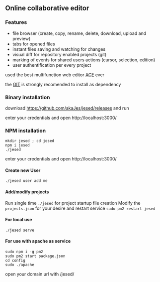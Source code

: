 ## Online collaborative editor
### Features
* file browser (create, copy, rename, delete, download, upload and preview)
* tabs for opened files
* instant files saving and watching for changes
* visual diff for repository enabled projects (git)
* marking of events for shared users actions (cursor, selection, edition)
* user authentification per every project

used the best multifunction web editor [ACE](https://ace.c9.io/) ever

the [GIT](https://git-scm.com/) is strongly recomended to install as dependency
### Binary installation
download https://github.com/akaJes/jesed/releases and run

enter your credentials and open http://localhost:3000/
### NPM installation
```
mkdir jesed ; cd jesed
npm i jesed
./jesed
```
enter your credentials and open http://localhost:3000/

#### Create new User
`./jesed user add me`
#### Add/modify projects
Run single time `./jesed` for project startup file creation
Modify the `projects.json` for your desire and restart service `sudo pm2 restart jesed`
#### For local use
`./jesed serve`
#### For use with apache as service
```
sudo npm i -g pm2
sudo pm2 start package.json
cd config
sudo ./apache
```
open your domain url with /jesed/